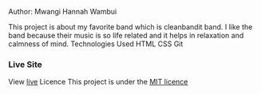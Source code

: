 Author: Mwangi Hannah Wambui

This project is about my favorite band which is cleanbandit band.
I like the band because their music is so life related and it helps in relaxation and calmness of mind.
Technologies Used
 HTML
 CSS
 Git
### Live Site
View [live](https://299hannah.github.io/My_favorite_band_project/)
Licence
This project is under the [MIT licence](licence)
